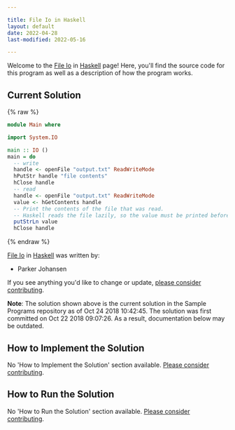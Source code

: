 ```yaml
---

title: File Io in Haskell
layout: default
date: 2022-04-28
last-modified: 2022-05-16

---
```


Welcome to the [File Io](https://sampleprograms.io/projects/file-io) in [Haskell](https://sampleprograms.io/languages/haskell) page! Here, you'll find the source code for this program as well as a description of how the program works.

## Current Solution

{% raw %}

```haskell
module Main where

import System.IO

main :: IO ()
main = do
  -- write
  handle <- openFile "output.txt" ReadWriteMode
  hPutStr handle "file contents"
  hClose handle
  -- read
  handle <- openFile "output.txt" ReadWriteMode
  value <- hGetContents handle
  -- Print the contents of the file that was read.
  -- Haskell reads the file lazily, so the value must be printed before the handle is closed
  putStrLn value
  hClose handle
```

{% endraw %}

[File Io](https://sampleprograms.io/projects/file-io) in [Haskell](https://sampleprograms.io/languages/haskell) was written by:

- Parker Johansen

If you see anything you'd like to change or update, [please consider contributing](https://github.com/TheRenegadeCoder/sample-programs).

**Note**: The solution shown above is the current solution in the Sample Programs repository as of Oct 24 2018 10:42:45. The solution was first committed on Oct 22 2018 09:07:26. As a result, documentation below may be outdated.

## How to Implement the Solution

No 'How to Implement the Solution' section available. [Please consider contributing](https://github.com/TheRenegadeCoder/sample-programs-website).

## How to Run the Solution

No 'How to Run the Solution' section available. [Please consider contributing](https://github.com/TheRenegadeCoder/sample-programs-website).